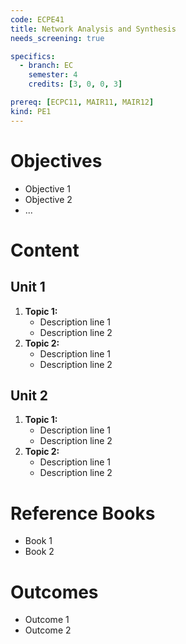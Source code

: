 ```yaml
---
code: ECPE41
title: Network Analysis and Synthesis
needs_screening: true

specifics:
  - branch: EC
    semester: 4
    credits: [3, 0, 0, 3]

prereq: [ECPC11, MAIR11, MAIR12]
kind: PE1
---
```


# Objectives

- Objective 1
- Objective 2
- ...

# Content

## Unit 1

1. **Topic 1:**
   - Description line 1
   - Description line 2
2. **Topic 2:**
   - Description line 1
   - Description line 2

## Unit 2

1. **Topic 1:**
   - Description line 1
   - Description line 2
2. **Topic 2:**
   - Description line 1
   - Description line 2

# Reference Books

- Book 1
- Book 2

# Outcomes

- Outcome 1
- Outcome 2

